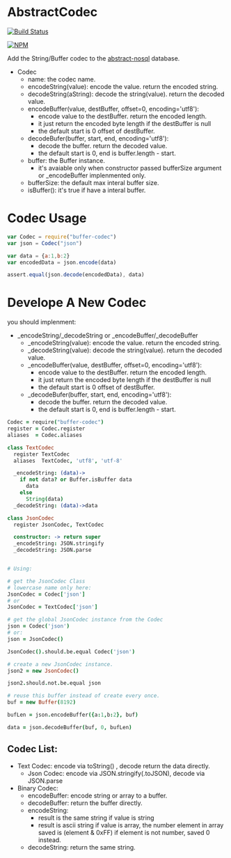 # AbstractCodec

[![Build Status](https://secure.travis-ci.org/snowyu/node-buffer-codec.png?branch=master)](http://travis-ci.org/snowyu/node-buffer-codec)

[![NPM](https://nodei.co/npm/buffer-codec.png?stars&downloads&downloadRank)](https://nodei.co/npm/buffer-codec/)

Add the String/Buffer codec to the [abstract-nosql](https://github.com/snowyu/abstract-nosql) database.

* Codec
  * name: the codec name.
  * encodeString(value): encode the value. return the encoded string. 
  * decodeString(aString): decode the string(value). return the decoded value. 
  * encodeBuffer(value, destBuffer, offset=0, encoding='utf8'): 
    * encode value to the destBuffer. return the encoded length.
    * it just return the encoded byte length if the destBuffer is null
    * the default start is 0 offset of destBuffer.
  * decodeBufer(buffer, start, end, encoding='utf8'):
    * decode the buffer. return the decoded value.
    * the default start is 0, end is buffer.length - start.
  * buffer: the Buffer instance. 
    * it's avaiable only when constructor passed bufferSize argument or \_encodeBuffer implenmented only.
  * bufferSize: the default max interal buffer size.
  * isBuffer(): it's true if have a interal buffer.



# Codec Usage

```js
var Codec = require("buffer-codec")
var json = Codec("json")

var data = {a:1,b:2}
var encodedData = json.encode(data)

assert.equal(json.decode(encodedData), data)

```

# Develope A New Codec

you should implenment:

* \_encodeString/\_decodeString or \_encodeBuffer/\_decodeBuffer
  * \_encodeString(value): encode the value. return the encoded string. 
  * \_decodeString(value): decode the string(value). return the decoded value. 
  * \_encodeBuffer(value, destBuffer, offset=0, encoding='utf8'): 
    * encode value to the destBuffer. return the encoded length.
    * it just return the encoded byte length if the destBuffer is null
    * the default start is 0 offset of destBuffer.
  * \_decodeBufer(buffer, start, end, encoding='utf8'):
    * decode the buffer. return the decoded value.
    * the default start is 0, end is buffer.length - start.


```coffee
Codec = require("buffer-codec")
register = Codec.register
aliases  = Codec.aliases

class TextCodec
  register TextCodec
  aliases  TextCodec, 'utf8', 'utf-8'

  _encodeString: (data)->
    if not data? or Buffer.isBuffer data
      data
    else
      String(data)
  _decodeString: (data)->data

class JsonCodec
  register JsonCodec, TextCodec

  constructor: -> return super
  _encodeString: JSON.stringify
  _decodeString: JSON.parse


# Using:

# get the JsonCodec Class
# lowercase name only here:
JsonCodec = Codec['json']
# or
JsonCodec = TextCodec['json']

# get the global JsonCodec instance from the Codec
json = Codec('json')
# or:
json = JsonCodec()

JsonCodec().should.be.equal Codec('json')

# create a new JsonCodec instance.
json2 = new JsonCodec()

json2.should.not.be.equal json

# reuse this buffer instead of create every once. 
buf = new Buffer(8192)

bufLen = json.encodeBuffer({a:1,b:2}, buf)

data = json.decodeBuffer(buf, 0, bufLen)

```

## Codec List:

* Text Codec: encode via toString() , decode return the data directly.
  * Json Codec: encode via JSON.stringify(.toJSON), decode via JSON.parse
* Binary Codec:
  * encodeBuffer: encode string or array to a buffer.
  * decodeBuffer: return the buffer directly.
  * encodeString: 
    * result is the same string if value is string
    * result is ascii string if value is array, the number element in array saved is (element & 0xFF)
      if element is not number, saved 0 instead.
  * decodeString: return the same string.



